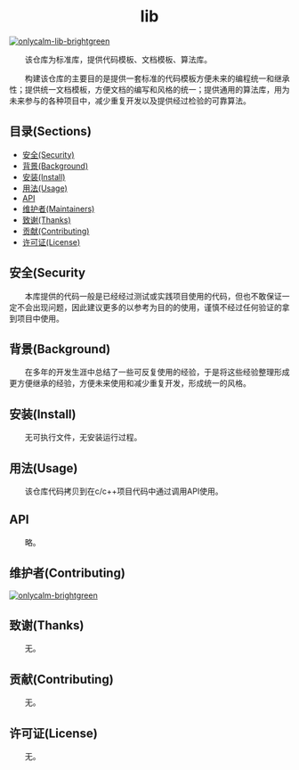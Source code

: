 # <center>lib</center>

[![onlycalm-lib-brightgreen](https://img.shields.io/badge/calm-lib-brightgreen?style=plastic&logo=appveyor "onlycalm/lib")](https://github.com/onlycalm/lib)

&emsp;&emsp;该仓库为标准库，提供代码模板、文档模板、算法库。

&emsp;&emsp;构建该仓库的主要目的是提供一套标准的代码模板方便未来的编程统一和继承性；提供统一文档模板，方便文档的编写和风格的统一；提供通用的算法库，用为未来参与的各种项目中，减少重复开发以及提供经过检验的可靠算法。

## 目录(Sections)

- [安全(Security)](#安全(Security))
- [背景(Background)](#背景(Background))
- [安装(Install)](#安装(Install))
- [用法(Usage)](#用法(Usage))
- [API](#API)
- [维护者(Maintainers)](#维护者(Maintainers))
- [致谢(Thanks)](#致谢(Thanks))
- [贡献(Contributing)](#贡献(Contributing))
- [许可证(License)](#许可证(License))

## 安全(Security
&emsp;&emsp;本库提供的代码一般是已经经过测试或实践项目使用的代码，但也不敢保证一定不会出现问题，因此建议更多的以参考为目的的使用，谨慎不经过任何验证的拿到项目中使用。

## 背景(Background)
&emsp;&emsp;在多年的开发生涯中总结了一些可反复使用的经验，于是将这些经验整理形成更方便继承的经验，方便未来使用和减少重复开发，形成统一的风格。

## 安装(Install)
&emsp;&emsp;无可执行文件，无安装运行过程。

## 用法(Usage)
&emsp;&emsp;该仓库代码拷贝到在c/c++项目代码中通过调用API使用。

## API
&emsp;&emsp;略。

## 维护者(Contributing)

[![onlycalm-brightgreen](https://img.shields.io/badge/onlycalm-brightgreen "onlycalm-brightgreen")](https://github.com/onlycalm)

## 致谢(Thanks)
&emsp;&emsp;无。

## 贡献(Contributing)
&emsp;&emsp;无。

## 许可证(License)
&emsp;&emsp;无。
